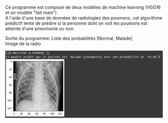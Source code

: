 Ce programme est composé de deux modèles de machine learning (VGG16 et un modèle "fait main")  
A l'aide d'une base de données de radiologies des poumons, cet algorithme prédictif tente de prédire si la personne dont on voit les poumons est atteinte d'une pneumonie ou non.  
  
  Sortie du programme:
  Liste des probabilités [Normal, Malade]  
  Image de la radio
  
  ![alt text](https://github.com/ArminDaTree/Machine-Learning/blob/7dda3932c4b8184725ee4eef2e78643f6733249a/Pneumonia/pneumonia.png)
  

